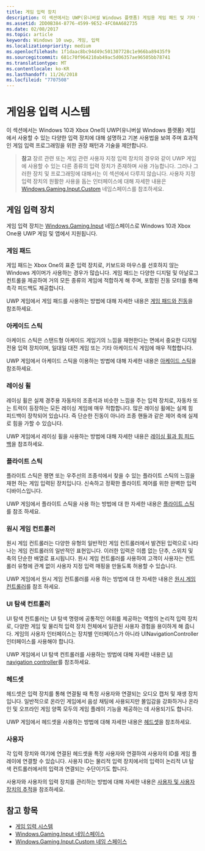 ```yaml
---
title: 게임 입력 장치
description: 이 섹션에서는 UWP(유니버설 Windows 플랫폼) 게임용 게임 패드 및 기타 입력 장치를 사용하는 방법을 보여줍니다.
ms.assetid: 2DD0B384-8776-4599-9E52-4FC0AA682735
ms.date: 02/08/2017
ms.topic: article
keywords: Windows 10 uwp, 게임, 입력
ms.localizationpriority: medium
ms.openlocfilehash: 1f1daac8bc94d49c501307728c1e966ba89435f9
ms.sourcegitcommit: 681c70f964210ab49ac5d06357ae96505bb78741
ms.translationtype: MT
ms.contentlocale: ko-KR
ms.lasthandoff: 11/26/2018
ms.locfileid: "7707508"
---
```

# <a name="input-for-games"></a>게임용 입력 시스템

이 섹션에서는 Windows 10과 Xbox One의 UWP(유니버설 Windows 플랫폼) 게임에서 사용할 수 있는 다양한 입력 장치에 대해 설명하고 기본 사용법을 보여 주며 효과적인 게임 입력 프로그래밍을 위한 권장 패턴과 기술을 제안합니다.

> **참고**    장르 관련 또는 게임 관련 사용자 지정 입력 장치의 경우와 같이 UWP 게임에 사용할 수 있는 다른 종류의 입력 장치가 존재하며 사용 가능합니다. 그러나 그러한 장치 및 프로그래밍에 대해서는 이 섹션에서 다루지 않습니다. 사용자 지정 입력 장치의 원활한 사용을 돕는 인터페이스에 대해 자세한 내용은 [Windows.Gaming.Input.Custom](https://docs.microsoft.com/uwp/api/windows.gaming.input.custom) 네임스페이스를 참조하세요.

## <a name="gaming-input-devices"></a>게임 입력 장치

게임 입력 장치는 [Windows.Gaming.Input](https://docs.microsoft.com/uwp/api/windows.gaming.input) 네임스페이스로 Windows 10과 Xbox One용 UWP 게임 및 앱에서 지원됩니다.

### <a name="gamepads"></a>게임 패드

게임 패드는 Xbox One의 표준 입력 장치로, 키보드와 마우스를 선호하지 않는 Windows 게이머가 사용하는 경우가 많습니다. 게임 패드는 다양한 디지털 및 아날로그 컨트롤을 제공하여 거의 모든 종류의 게임에 적합하게 해 주며, 포함된 진동 모터를 통해 촉각 피드백도 제공합니다.

UWP 게임에서 게임 패드를 사용하는 방법에 대해 자세한 내용은 [게임 패드와 진동](gamepad-and-vibration.md)을 참조하세요.

### <a name="arcade-sticks"></a>아케이드 스틱

아케이드 스틱은 스탠드형 아케이드 게임기의 느낌을 재현한다는 면에서 중요한 디지털 전용 입력 장치이며, 일대일 대전 게임 또는 기타 아케이드식 게임에 매우 적합합니다.

UWP 게임에서 아케이드 스틱을 이용하는 방법에 대해 자세한 내용은 [아케이드 스틱](arcade-stick.md)을 참조하세요.

### <a name="racing-wheels"></a>레이싱 휠

레이싱 휠은 실제 경주용 자동차의 조종석과 비슷한 느낌을 주는 입력 장치로, 자동차 또는 트럭이 등장하는 모든 레이싱 게임에 매우 적합합니다. 많은 레이싱 휠에는 실제 힘 피드백이 장착되어 있습니다. 즉 단순한 진동이 아니라 조종 핸들과 같은 제어 축에 실제로 힘을 가할 수 있습니다.

UWP 게임에서 레이싱 휠을 사용하는 방법에 대해 자세한 내용은 [레이싱 휠과 힘 피드백](racing-wheel-and-force-feedback.md)을 참조하세요.

### <a name="flight-sticks"></a>플라이트 스틱

플라이트 스틱은 평면 또는 우주선의 조종석에서 찾을 수 있는 플라이트 스틱의 느낌을 재현 하는 게임 입력된 장치입니다. 신속하고 정확한 플라이트 제어를 위한 완벽한 입력 디바이스입니다.

UWP 게임에서 플라이트 스틱을 사용 하는 방법에 대 한 자세한 내용은 [플라이트 스틱](flight-stick.md)를 참조 하세요.

### <a name="raw-game-controllers"></a>원시 게임 컨트롤러

원시 게임 컨트롤러는 다양한 유형의 일반적인 게임 컨트롤러에서 발견된 입력으로 나타나는 게임 컨트롤러의 일반적인 표현입니다. 이러한 입력은 이름 없는 단추, 스위치 및 축의 단순한 배열로 표시됩니다. 원시 게임 컨트롤러를 사용하여 고객이 사용자는 컨트롤러 유형에 관계 없이 사용자 지정 입력 매핑을 만들도록 허용할 수 있습니다.

UWP 게임에서 원시 게임 컨트롤러를 사용 하는 방법에 대 한 자세한 내용은 [원시 게임 컨트롤러](raw-game-controller.md)를 참조 하세요.

### <a name="ui-navigation-controllers"></a>UI 탐색 컨트롤러

UI 탐색 컨트롤러는 UI 탐색 명령에 공통적인 어휘를 제공하는 역할의 논리적 입력 장치로, 다양한 게임 및 물리적 입력 장치 전체에서 일관된 사용자 경험을 용이하게 해 줍니다. 게임의 사용자 인터페이스는 장치별 인터페이스가 아니라 UINavigationController 인터페이스를 사용해야 합니다.

UWP 게임에서 UI 탐색 컨트롤러를 사용하는 방법에 대해 자세한 내용은 [UI navigation controller](ui-navigation-controller.md)를 참조하세요.

### <a name="headsets"></a>헤드셋

헤드셋은 입력 장치를 통해 연결될 때 특정 사용자와 연결되는 오디오 캡처 및 재생 장치입니다. 일반적으로 온라인 게임에서 음성 채팅에 사용되지만 몰입감을 강화하거나 온라인 및 오프라인 게임 양쪽 모두의 게임 플레이 기능을 제공하는 데 사용되기도 합니다.

UWP 게임에서 헤드셋을 사용하는 방법에 대해 자세한 내용은 [헤드셋](headset.md)을 참조하세요.

### <a name="users"></a>사용자

각 입력 장치와 여기에 연결된 헤드셋을 특정 사용자와 연결하여 사용자의 ID를 게임 플레이에 연결할 수 있습니다. 사용자 ID는 물리적 입력 장치에서의 입력이 논리적 UI 탐색 컨트롤러에서의 입력과 연결되는 수단이기도 합니다.

사용자와 사용자의 입력 장치를 관리하는 방법에 대해 자세한 내용은 [사용자 및 사용자 장치의 추적](input-practices-for-games.md#tracking-users-and-their-devices)을 참조하세요.

## <a name="see-also"></a>참고 항목

* [게임 입력 시스템](input-practices-for-games.md)
* [Windows.Gaming.Input 네임스페이스](https://docs.microsoft.com/uwp/api/windows.gaming.input)
* [Windows.Gaming.Input.Custom 네임 스페이스](https://docs.microsoft.com/uwp/api/windows.gaming.input.custom)